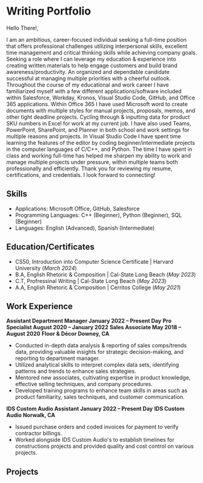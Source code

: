 # Writing Portfolio 

Hello There!, 

I am an ambitious, career-focused individual  seeking a full-time position that offers professional challenges utilizing interpersonal skills, excellent time management and critical thinking skills while achieving company goals. Seeking a role where I can leverage my education & experience into creating written materials to help engage customers and build brand awareness/productivity. An organized and dependable candidate successful at managing multiple priorities with a cheerful outlook. 
Throughout the course of my educational and work career I have familiarized myself with a few different applications/software included within Salesforce, Workday, Kronos, Visual Studio Code, GitHub, and Office 365 applications. Within Office 365 I have used Microsoft word to create documents with multiple styles for manual projects, proposals, memos, and other tight deadline projects. Cycling through & inputting data for product SKU numbers in Excel for work at my current job. I have also used Teams, PowerPoint, SharePoint, and Planner in both school and work settings for multiple reasons and projects. In Visual Studio Code I have spent time learning the features of the editor by coding beginner/intermediate projects in the computer languages of C/C++, and Python. The time I have spent in class and working full-time has helped me sharpen my ability to work and manage multiple projects under pressure, within multiple teams both professionally and efficiently. Thank you for reviewing my resume, certifications, and credentials. I look forward to connecting!


## Skills 
-	Applications: Microsoft Office, GitHub, Salesforce
-	Programming Languages: C++ (Beginner), Python (Beginner), SQL (Beginner)
- Languages: English (Advanced), Spanish (Intermediate)


## Education/Certificates
- CS50, Introduction into Computer Science Certificate | Harvard University (_March 2024_)
- B.A, English Rhetoric & Composition | Cal-State Long Beach (_May 2023_)
- C.T, Profressinal Writing | Cal-State Long Beach (_May 2023_)									       		
- A.A, English Rhetoric & Composition	| Cerritos College (_May 2021_)
  
## Work Experience
**Assistant Department Manager					    January 2022 – Present Day** 
**Pro Specialist							              August 2020 – January 2022**
**Sales Associate							              May 2018 – August 2020** 
**Floor & Décor							                Downey, CA**

-	Conducted in-depth data analysis & reporting of sales comps/trends data, providing valuable insights for strategic decision-making, and reporting to department manager.
-	Utilized analytical skills to interpret complex data sets, identifying patterns and trends to enhance sales strategies.
-	Mentored new associates, cultivating expertise in product knowledge, effective selling techniques, and company procedures.
-	Developed training programs to enhance team skills in areas such as product familiarity, sales techniques, and customer communication.

**IDS Custom Audio Assistant 					    January 2022 – Present Day**
**IDS Custom Audio                        Norwalk, CA**

-	Issued purchase orders and coded invoices for payment to verify contractor billings.
-	Worked alongside IDS Custom Audio's to establish timelines for constructions projects and provided quality and cost control on various projects.


## Projects
